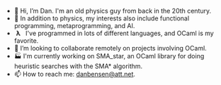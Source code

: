 - 🌌 Hi, I’m Dan. I'm an old physics guy from back in the 20th century.  
- 👀 In addition to physics, my interests also include functional programming, metaprogramming, and AI.
- &nbsp;**λ** &nbsp; I've programmed in lots of different languages, and OCaml is my favorite.
- 💞️ I’m looking to collaborate remotely on projects involving OCaml.
- :factory: I'm currently working on SMA_star, an OCaml library for doing heuristic searches with the SMA* algorithm.
- 📫 How to reach me: danbensen@att.net.

<!---
Drakken/Drakken is a ✨ special ✨ repository because its `README.md` (this file) appears on your GitHub profile.
You can click the Preview link to take a look at your changes.
--->
